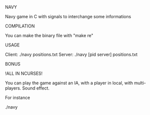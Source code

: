 NAVY


Navy game in C with signals to interchange some informations

COMPILATION


You can make the binary file with "make re"

USAGE


Client: ./navy positions.txt
Server: ./navy [pid server] positions.txt

BONUS

!ALL IN NCURSES!

You can play the game against an IA, with a player in local, with multi-players.
Sound effect.

For instance

./navy